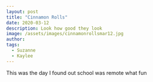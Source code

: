 ```yaml
---
layout: post
title: "Cinnamon Rolls"
date: 2020-03-12
description: Look how good they look
image: /assets/images/cinnamonrollsmar12.jpg
author: 
tags: 
  - Suzanne
  - Kaylee
---
```


This was the day I found out school was remote what fun